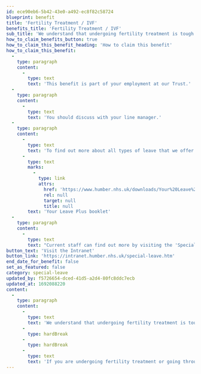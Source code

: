 ```yaml
---
id: ece90eb6-5b42-43e0-a492-ec8f82c58724
blueprint: benefit
title: 'Fertility Treatment / IVF'
benefits_title: 'Fertility Treatment / IVF'
sub_title: 'We understand that undergoing fertility treatment is tough and we want to support all colleagues undergoing treatment and those that support them.'
how_to_claim_benefits_button: true
how_to_claim_this_benefit_heading: 'How to claim this benefit'
how_to_claim_this_benefit:
  -
    type: paragraph
    content:
      -
        type: text
        text: 'This benefit is part of your employment at our Trust.'
  -
    type: paragraph
    content:
      -
        type: text
        text: 'You should discuss with your line manager.'
  -
    type: paragraph
    content:
      -
        type: text
        text: 'To find out more about all types of leave that we offer read the '
      -
        type: text
        marks:
          -
            type: link
            attrs:
              href: 'https://www.humber.nhs.uk/downloads/Your%20Leave%20Plus/Your_Leave_Plus_Policy_Booklet.pdf'
              rel: null
              target: null
              title: null
        text: 'Your Leave Plus booklet'
  -
    type: paragraph
    content:
      -
        type: text
        text: "Current staff can find out more by visiting the 'Special Leave' pages on the Intranet."
button_text: 'Visit the Intranet'
button_link: 'https://intranet.humber.nhs.uk/special-leave.htm'
end_date_for_benefit: false
set_as_featured: false
category: special-leave
updated_by: f5726654-dced-41d5-a2d4-80fc8ddc7ecb
updated_at: 1692088220
content:
  -
    type: paragraph
    content:
      -
        type: text
        text: 'We understand that undergoing fertility treatment is tough and we want to support all colleagues undergoing treatment and those that support them. Our leave means that you don’t have to take sick leave to cover attending appointments or treatment.'
      -
        type: hardBreak
      -
        type: hardBreak
      -
        type: text
        text: 'If you are undergoing fertility treatment or going through a surrogacy process, you can take five days paid leave in a rolling 12-month period. This applies to both the birthing and non-birthing parents.'
---
```

